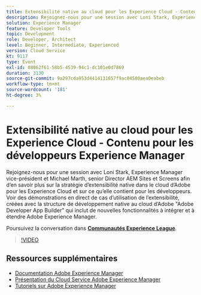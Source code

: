 ```yaml
---
title: Extensibilité native au cloud pour les Experience Cloud - Contenu pour les développeurs Experience Manager
description: Rejoignez-nous pour une session avec Loni Stark, Experience Manager vice-président et Michael Marth, senior Director AEM Sites et Screens afin d’en savoir plus sur la stratégie d’extensibilité native dans le cloud d’Adobe pour les Experience Cloud et sur ce qu’elle contient pour les développeurs. Voir des démonstrations en direct de cas d’utilisation de l’extensibilité, créées avec la structure de développement native au cloud d’Adobe "Adobe Developer App Builder" qui inclut de nouvelles fonctionnalités à intégrer et à étendre Adobe Experience Manager.
solution: Experience Manager
feature: Developer Tools
topic: Development
role: Developer, Architect
level: Beginner, Intermediate, Experienced
version: Cloud Service
kt: 9117
type: Event
exl-id: 08062f61-58b5-4539-94c1-dc101e0d7869
duration: 3130
source-git-commit: 9a297cda953d4414131657f9ac84580aea0eabeb
workflow-type: tm+mt
source-wordcount: '181'
ht-degree: 3%

---
```


# Extensibilité native au cloud pour les Experience Cloud - Contenu pour les développeurs Experience Manager

Rejoignez-nous pour une session avec Loni Stark, Experience Manager vice-président et Michael Marth, senior Director AEM Sites et Screens afin d’en savoir plus sur la stratégie d’extensibilité native dans le cloud d’Adobe pour les Experience Cloud et sur ce qu’elle contient pour les développeurs. Voir des démonstrations en direct de cas d’utilisation de l’extensibilité, créées avec la structure de développement native au cloud d’Adobe &quot;Adobe Developer App Builder&quot; qui inclut de nouvelles fonctionnalités à intégrer et à étendre Adobe Experience Manager.

Poursuivez la conversation dans **[Communautés Experience League](https://adobe.ly/2XTk7aX)**.

>[!VIDEO](https://video.tv.adobe.com/v/337491/?quality=12&learn=on&hidetitle=true)

## Ressources supplémentaires

- [Documentation Adobe Experience Manager](https://experienceleague.adobe.com/docs/experience-manager-cloud-service.html)
- [Présentation du Cloud Service Adobe Experience Manager](https://experienceleague.adobe.com/docs/experience-manager-cloud-service/overview/home.html)
- [Tutoriels sur Adobe Experience Manager](https://experienceleague.adobe.com/docs/experience-manager-tutorials.html)

